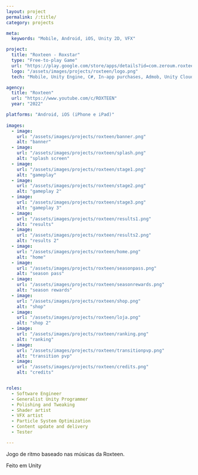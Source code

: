 ```yaml
---
layout: project
permalink: /:title/
category: projects

meta:
  keywords: "Mobile, Android, iOS, Unity 2D, VFX"

project:
  title: "Roxteen - Roxstar"
  type: "Free-to-play Game"
  url: "https://play.google.com/store/apps/details?id=com.zeroum.roxteenrockstar"
  logo: "/assets/images/projects/roxteen/logo.png"
  tech: "Mobile, Unity Engine, C#, In-app purchases, Admob, Unity Cloud Build, On-demand content delivery"

agency:
  title: "Roxteen"
  url: "https://www.youtube.com/c/ROXTEEN"
  year: "2022"

platforms: "Android, iOS (iPhone e iPad)"
  
images:
  - image:
    url: "/assets/images/projects/roxteen/banner.png"
    alt: "banner"
  - image:
    url: "/assets/images/projects/roxteen/splash.png"
    alt: "splash screen"
  - image:
    url: "/assets/images/projects/roxteen/stage1.png"
    alt: "gameplay"
  - image:
    url: "/assets/images/projects/roxteen/stage2.png"
    alt: "gameplay 2"
  - image:
    url: "/assets/images/projects/roxteen/stage3.png"
    alt: "gameplay 3"
  - image:
    url: "/assets/images/projects/roxteen/results1.png"
    alt: "results"
  - image:
    url: "/assets/images/projects/roxteen/results2.png"
    alt: "results 2"
  - image:
    url: "/assets/images/projects/roxteen/home.png"
    alt: "home"
  - image:
    url: "/assets/images/projects/roxteen/seasonpass.png"
    alt: "season pass"
  - image:
    url: "/assets/images/projects/roxteen/seasonrewards.png"
    alt: "season rewards"
  - image:
    url: "/assets/images/projects/roxteen/shop.png"
    alt: "shop"
  - image:
    url: "/assets/images/projects/roxteen/loja.png"
    alt: "shop 2"
  - image:
    url: "/assets/images/projects/roxteen/ranking.png"
    alt: "ranking"
  - image:
    url: "/assets/images/projects/roxteen/transitionpvp.png"
    alt: "transition pvp"
  - image:
    url: "/assets/images/projects/roxteen/credits.png"
    alt: "credits"


roles:
  - Software Engineer
  - Generalist Unity Programmer
  - Polishing and Tweaking
  - Shader artist
  - VFX artist
  - Particle System Optimization
  - Content update and delivery
  - Tester

---
```

<p>Jogo de ritmo baseado nas músicas da Roxteen.</p>
<p>Feito em Unity</p>